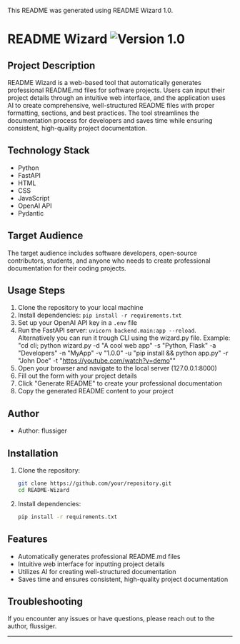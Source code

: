 This README was generated using README Wizard 1.0.

# README Wizard ![Version 1.0](https://img.shields.io/badge/Version-1.0-brightgreen)

## Project Description
README Wizard is a web-based tool that automatically generates professional README.md files for software projects. Users can input their project details through an intuitive web interface, and the application uses AI to create comprehensive, well-structured README files with proper formatting, sections, and best practices. The tool streamlines the documentation process for developers and saves time while ensuring consistent, high-quality project documentation.

## Technology Stack
- Python
- FastAPI
- HTML
- CSS
- JavaScript
- OpenAI API
- Pydantic

## Target Audience
The target audience includes software developers, open-source contributors, students, and anyone who needs to create professional documentation for their coding projects.

## Usage Steps
1. Clone the repository to your local machine
2. Install dependencies: `pip install -r requirements.txt`
3. Set up your OpenAI API key in a `.env` file
4. Run the FastAPI server: `uvicorn backend.main:app --reload`. Alternatively you can run it trough CLI using the wizard.py file. Example: "cd cli; python wizard.py -d "A cool web app" -s "Python, Flask" -a "Developers" -n "MyApp" -v "1.0.0" -u "pip install && python app.py" -r "John Doe" -t "https://youtube.com/watch?v=demo""
5. Open your browser and navigate to the local server (127.0.0.1:8000)
6. Fill out the form with your project details
7. Click "Generate README" to create your professional documentation
8. Copy the generated README content to your project

## Author
- Author: flussiger

## Installation
1. Clone the repository:
    ```bash
    git clone https://github.com/your/repository.git
    cd README-Wizard
    ```
2. Install dependencies:
    ```bash
    pip install -r requirements.txt
    ```

## Features
- Automatically generates professional README.md files
- Intuitive web interface for inputting project details
- Utilizes AI for creating well-structured documentation
- Saves time and ensures consistent, high-quality project documentation

## Troubleshooting
If you encounter any issues or have questions, please reach out to the author, flussiger.

---
